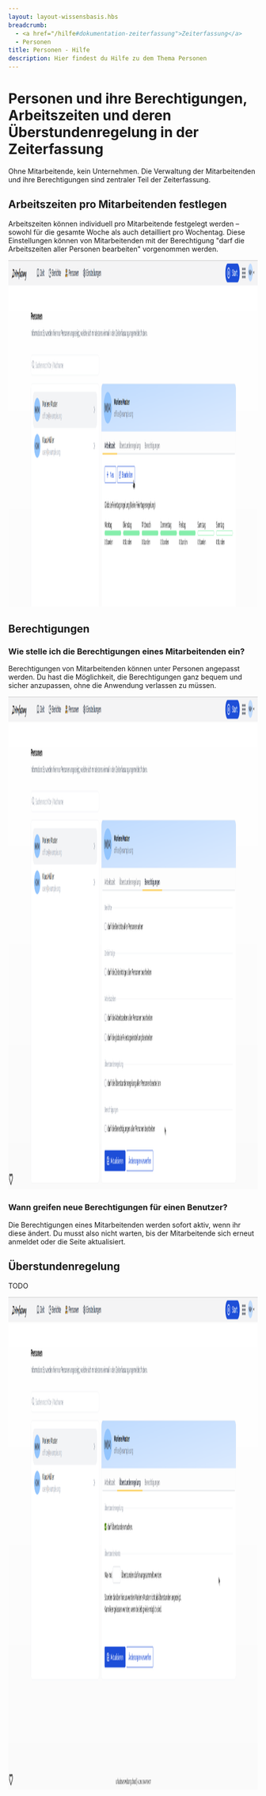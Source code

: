 ```yaml
---
layout: layout-wissensbasis.hbs
breadcrumb:
  - <a href="/hilfe#dokumentation-zeiterfassung">Zeiterfassung</a>
  - Personen
title: Personen - Hilfe
description: Hier findest du Hilfe zu dem Thema Personen
---
```


# Personen und ihre Berechtigungen, Arbeitszeiten und deren Überstundenregelung in der Zeiterfassung

Ohne Mitarbeitende, kein Unternehmen. Die Verwaltung der Mitarbeitenden und ihre Berechtigungen
sind zentraler Teil der Zeiterfassung.

## Arbeitszeiten pro Mitarbeitenden festlegen

Arbeitszeiten können individuell pro Mitarbeitende festgelegt werden – sowohl für die gesamte Woche als auch
detailliert pro Wochentag. Diese Einstellungen können von Mitarbeitenden mit der Berechtigung
"darf die Arbeitszeiten aller Personen bearbeiten" vorgenommen werden.

<p>
  <picture>
    <img
      src="arbeitszeiten_pro_mitarbeitenden.png"
      alt="Arbeitszeiten pro Mitarbeitenden"
      decoding="async"
      loading="lazy"
      width="1906"
      height="700"
    />
  </picture>
</p>

## Berechtigungen

### Wie stelle ich die Berechtigungen eines Mitarbeitenden ein?

Berechtigungen von Mitarbeitenden können unter Personen angepasst werden. Du hast die Möglichkeit, die Berechtigungen
ganz bequem und sicher anzupassen, ohne die Anwendung verlassen zu müssen.

<p>
  <picture>
    <img
      src="berechtigungen_pro_mitarbeitenden.png"
      alt="Berechtigungen pro Mitarbeitenden"
      decoding="async"
      loading="lazy"
      width="1906"
      height="995"
    />
  </picture>
</p>

### Wann greifen neue Berechtigungen für einen Benutzer?

Die Berechtigungen eines Mitarbeitenden werden sofort aktiv, wenn ihr diese ändert.
Du musst also nicht warten, bis der Mitarbeitende sich erneut anmeldet oder die Seite aktualisiert.

## Überstundenregelung

TODO

<p>
  <picture>
    <img
      src="ueberstundenregelung_pro_mitarbeitenden.png"
      alt="Überstundenregelung pro Mitarbeitenden"
      decoding="async"
      loading="lazy"
      width="1906"
      height="995"
    />
  </picture>
</p>
